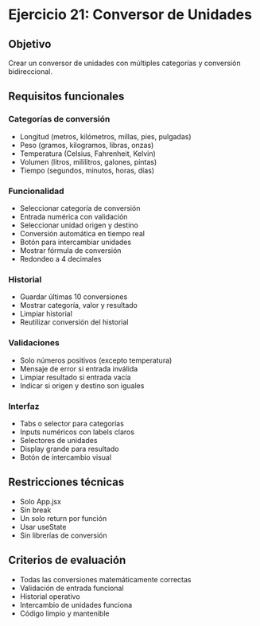 # Ejercicio 21: Conversor de Unidades

## Objetivo
Crear un conversor de unidades con múltiples categorías y conversión bidireccional.

## Requisitos funcionales

### Categorías de conversión
- Longitud (metros, kilómetros, millas, pies, pulgadas)
- Peso (gramos, kilogramos, libras, onzas)
- Temperatura (Celsius, Fahrenheit, Kelvin)
- Volumen (litros, mililitros, galones, pintas)
- Tiempo (segundos, minutos, horas, días)

### Funcionalidad
- Seleccionar categoría de conversión
- Entrada numérica con validación
- Seleccionar unidad origen y destino
- Conversión automática en tiempo real
- Botón para intercambiar unidades
- Mostrar fórmula de conversión
- Redondeo a 4 decimales

### Historial
- Guardar últimas 10 conversiones
- Mostrar categoría, valor y resultado
- Limpiar historial
- Reutilizar conversión del historial

### Validaciones
- Solo números positivos (excepto temperatura)
- Mensaje de error si entrada inválida
- Limpiar resultado si entrada vacía
- Indicar si origen y destino son iguales

### Interfaz
- Tabs o selector para categorías
- Inputs numéricos con labels claros
- Selectores de unidades
- Display grande para resultado
- Botón de intercambio visual

## Restricciones técnicas
- Solo App.jsx
- Sin break
- Un solo return por función
- Usar useState
- Sin librerías de conversión

## Criterios de evaluación
- Todas las conversiones matemáticamente correctas
- Validación de entrada funcional
- Historial operativo
- Intercambio de unidades funciona
- Código limpio y mantenible
